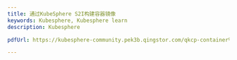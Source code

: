 ```yaml
---
title: 通过KubeSphere S2I构建容器镜像
keywords: Kubesphere, Kubesphere learn
description: Kubesphere

pdfUrl: https://kubesphere-community.pek3b.qingstor.com/qkcp-container%20foundation/lesson-6/KubeSphere_S2I_build_image_lab.pdf

---
```


